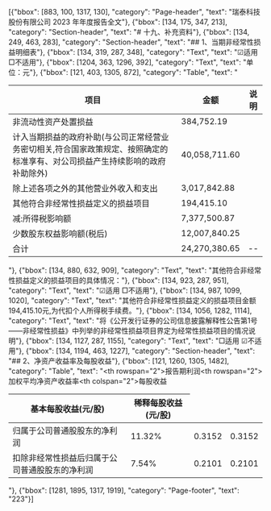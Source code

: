 [{"bbox": [883, 100, 1317, 130], "category": "Page-header", "text": "瑞泰科技股份有限公司 2023 年年度报告全文"}, {"bbox": [134, 175, 347, 213], "category": "Section-header", "text": "# 十九、补充资料"}, {"bbox": [134, 249, 463, 283], "category": "Section-header", "text": "## 1、当期非经常性损益明细表"}, {"bbox": [134, 319, 287, 348], "category": "Text", "text": "☑适用 □不适用"}, {"bbox": [1204, 363, 1296, 392], "category": "Text", "text": "单位：元"}, {"bbox": [121, 403, 1305, 872], "category": "Table", "text": "<table><thead><tr><th>项目</th><th>金额</th><th>说明</th></tr></thead><tbody><tr><td>非流动性资产处置损益</td><td>384,752.19</td><td></td></tr><tr><td>计入当期损益的政府补助(与公司正常经营业务密切相关,符合国家政策规定、按照确定的标准享有、对公司损益产生持续影响的政府补助除外)</td><td>40,058,711.60</td><td></td></tr><tr><td>除上述各项之外的其他营业外收入和支出</td><td>3,017,842.88</td><td></td></tr><tr><td>其他符合非经常性损益定义的损益项目</td><td>194,415.10</td><td></td></tr><tr><td>减:所得税影响额</td><td>7,377,500.87</td><td></td></tr><tr><td>少数股东权益影响额(税后)</td><td>12,007,840.25</td><td></td></tr><tr><td>合计</td><td>24,270,380.65</td><td>--</td></tr></tbody></table>"}, {"bbox": [134, 880, 632, 909], "category": "Text", "text": "其他符合非经常性损益定义的损益项目的具体情况："}, {"bbox": [134, 923, 287, 951], "category": "Text", "text": "☑适用 □不适用"}, {"bbox": [134, 987, 1099, 1020], "category": "Text", "text": "其他符合非经常性损益定义的损益项目金额194,415.10元,为代扣个人所得税手续费。"}, {"bbox": [134, 1056, 1282, 1114], "category": "Text", "text": "将《公开发行证券的公司信息披露解释性公告第1号——非经常性损益》中列举的非经常性损益项目界定为经常性损益项目的情况说明"}, {"bbox": [134, 1127, 287, 1155], "category": "Text", "text": "□适用 ☑不适用"}, {"bbox": [134, 1194, 463, 1227], "category": "Section-header", "text": "## 2、净资产收益率及每股收益"}, {"bbox": [121, 1260, 1305, 1482], "category": "Table", "text": "<table><thead><tr><th rowspan=\"2\">报告期利润</th><th rowspan=\"2\">加权平均净资产收益率</th><th colspan=\"2\">每股收益</th></tr><tr><th>基本每股收益(元/股)</th><th>稀释每股收益(元/股)</th></tr></thead><tbody><tr><td>归属于公司普通股股东的净利润</td><td>11.32%</td><td>0.3152</td><td>0.3152</td></tr><tr><td>扣除非经常性损益后归属于公司普通股股东的净利润</td><td>7.54%</td><td>0.2101</td><td>0.2101</td></tr></tbody></table>"}, {"bbox": [1281, 1895, 1317, 1919], "category": "Page-footer", "text": "223"}]